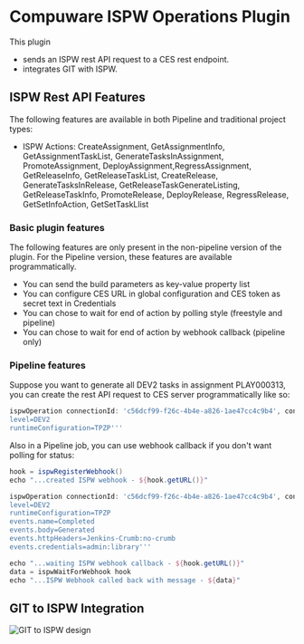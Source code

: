# Compuware ISPW Operations Plugin

This plugin 
* sends an ISPW rest API request to a CES rest endpoint.
* integrates GIT with ISPW.

## ISPW Rest API Features

The following features are available in both Pipeline and traditional
project types:

* ISPW Actions: CreateAssignment, GetAssignmentInfo, GetAssignmentTaskList, GenerateTasksInAssignment, PromoteAssignment, DeployAssignment,RegressAssignment, GetReleaseInfo, GetReleaseTaskList, CreateRelease, GenerateTasksInRelease, GetReleaseTaskGenerateListing, GetReleaseTaskInfo, PromoteRelease, DeployRelease, RegressRelease, GetSetInfoAction, GetSetTaskLlist

### Basic plugin features

The following features are only present in the non-pipeline version of
the plugin. For the Pipeline version, these features are available
programmatically.

* You can send the build parameters as key-value property list
* You can configure CES URL in global configuration and CES token as secret text in Credentials
* You can chose to wait for end of action by polling style (freestyle and pipeline)
* You can chose to wait for end of action by webhook callback (pipeline only)

### Pipeline features

Suppose you want to generate all DEV2 tasks in assignment PLAY000313,
you can create the rest API request to CES server programmatically like so:

```groovy
ispwOperation connectionId: 'c56dcf99-f26c-4b4e-a826-1ae47cc4c9b4', consoleLogResponseBody: true, credentialsId: '733e1263-4334-4852-b4cc-27ebc4685b94', ispwAction: 'GenerateTasksInAssignment', ispwRequestBody: '''assignmentId=PLAY000313
level=DEV2
runtimeConfiguration=TPZP'''
```

Also in a Pipeline job, you can use webhook callback if you don't want polling for status:

```groovy
hook = ispwRegisterWebhook()
echo "...created ISPW webhook - ${hook.getURL()}"

ispwOperation connectionId: 'c56dcf99-f26c-4b4e-a826-1ae47cc4c9b4', consoleLogResponseBody: true, credentialsId: '733e1263-4334-4852-b4cc-27ebc4685b94', ispwAction: 'GenerateTasksInAssignment', ispwRequestBody: '''assignmentId=PLAY000313
level=DEV2
runtimeConfiguration=TPZP
events.name=Completed
events.body=Generated
events.httpHeaders=Jenkins-Crumb:no-crumb
events.credentials=admin:library'''

echo "...waiting ISPW webhook callback - ${hook.getURL()}"
data = ispwWaitForWebhook hook
echo "...ISPW Webhook called back with message - ${data}"
```

## GIT to ISPW Integration

![GIT to ISPW design](https://github.com/jenkinsci/compuware-ispw-operations-plugin/blob/CWE-150569-ISPW-Git-Integration---Pipeline-build/ispw%20git%20integration.png)


